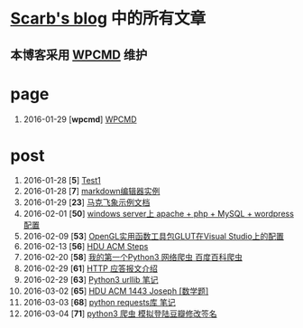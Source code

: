 [Scarb's blog](http://114.215.140.250) 中的所有文章
==========
本博客采用 [WPCMD](http://zengrong.net/wpcmd) 维护
----------

# page

1. 2016-01-29 \[**wpcmd**\] [WPCMD](http://114.215.140.250/wpcmd)

# post

1. 2016-01-28 \[**5**\] [Test1](http://114.215.140.250/post/5.htm)
1. 2016-01-28 \[**7**\] [markdown编辑器实例](http://114.215.140.250/post/7.htm)
1. 2016-01-29 \[**23**\] [马克飞象示例文档](http://114.215.140.250/post/23.htm)
1. 2016-02-01 \[**50**\] [windows server上 apache + php + MySQL + wordpress 配置](http://114.215.140.250/post/50.htm)
1. 2016-02-09 \[**53**\] [OpenGL实用函数工具包GLUT在Visual Studio上的配置](http://114.215.140.250/post/53.htm)
1. 2016-02-13 \[**56**\] [HDU ACM Steps](http://114.215.140.250/post/56.htm)
1. 2016-02-20 \[**58**\] [我的第一个Python3 网络爬虫 百度百科爬虫](http://114.215.140.250/post/58.htm)
1. 2016-02-29 \[**61**\] [HTTP 应答报文介绍](http://114.215.140.250/post/61.htm)
1. 2016-02-29 \[**63**\] [Python3 urllib 笔记](http://114.215.140.250/post/63.htm)
1. 2016-03-02 \[**65**\] [HDU ACM 1443 Joseph [数学题]](http://114.215.140.250/post/65.htm)
1. 2016-03-03 \[**68**\] [python requests库 笔记](http://114.215.140.250/post/68.htm)
1. 2016-03-04 \[**71**\] [python3 爬虫 模拟登陆豆瓣修改签名](http://114.215.140.250/post/71.htm)